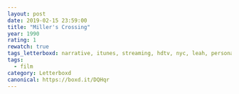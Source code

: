 ```yaml
---
layout: post 
date: 2019-02-15 23:59:00
title: "Miller's Crossing"
year: 1990
rating: 1
rewatch: true
tags_letterboxd: narrative, itunes, streaming, hdtv, nyc, leah, personal collection
tags:
  - film
category: Letterboxd
canonical: https://boxd.it/DQHqr
---
```

